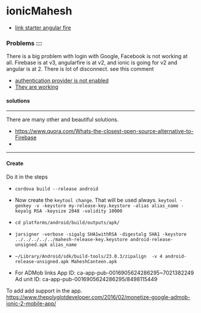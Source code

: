 # ionicMahesh
- [link starter angular fire](https://github.com/aaronksaunders/ionic2-angularfire-sample)

### Problems :::
There is a big problem with login with Google, Facebook is not working at all. Firebase is at v3, angularfire is at v2, and ionic is going for v2 and angular is at 2.
There is lot of disconnect.
see this comment

 - [authentication provider is not enabled](https://github.com/angular/angularfire2/issues/189)
 - [They are working](https://github.com/angular/angularfire2/issues/180#issuecomment-220723884)




#### solutions
---
There are many other and beautiful solutions.

- https://www.quora.com/Whats-the-closest-open-source-alternative-to-Firebase
-

---
#### Create

Do it in the steps

- `cordova build --release android`

-  Now create the `keytool change`. That will be used always.
	`keytool -genkey -v -keystore my-release-key.keystore -alias alias_name -keyalg RSA -keysize 2048 -validity 10000`

- `cd platforms/android/build/outputs/apk/`

- `jarsigner -verbose -sigalg SHA1withRSA -digestalg SHA1 -keystore ../../../../../mahesh-release-key.keystore android-release-unsigned.apk alias_name`

- `~/Library/Android/sdk/build-tools/23.0.3/zipalign  -v 4 android-release-unsigned.apk MaheshCanteen.apk`

- For ADMob links App ID: ca-app-pub-0016905624286295~7021382249
	Ad unit ID: ca-app-pub-0016905624286295/8498115449


To add add support in the app.
https://www.thepolyglotdeveloper.com/2016/02/monetize-google-admob-ionic-2-mobile-app/



